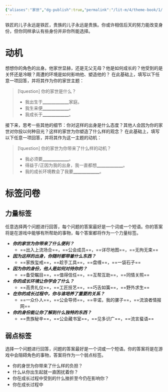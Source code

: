 ```yaml
---
{"aliases":"家世","dg-publish":true,"permalink":"/lit-m/4/theme-book/1/1/","dgPassFrontmatter":true}
---
```


铁匠的儿子永远是铁匠，贵族的儿子永远是贵族。你或许相信后天的努力能改变身份，但你同样承认有些身份并非你所能选择。


# 动机
想想你的角色的出身。他家世显赫，还是无父无母？他是如何成长的？他受到的是关怀还是冷眼？周遭的环境是如何影响他、塑造他的？
在此基础上，填写以下任意一项回答，并将其作为你的家世主题：
>[!question] 你的家世是什么？
>- 我出生于▁▁▁▁▁▁家庭。
>- 我生来便▁▁▁▁▁▁。
>- 我成长于▁▁▁▁▁▁。

接下来，思考一些其他的细节：你对这样的出身是什么态度？其他人会因为你的家世对你投以何种目光？这样的家世为你塑造了什么样的观念？
在此基础上，填写以下任意一项回答，并将其作为这一主题的动机：
>[!question] 你的家世为你带来了什么样的动机？
>- 我必须要▁▁▁▁▁▁。
>- 得益于/正因为我的出身，我一直都想▁▁▁▁▁▁。
>- 我的成长环境教会了我要▁▁▁▁▁▁。

# 标签问卷
## 力量标签
任意选择两个问题进行回答，每个问题的答案最好是一个词或一个短语。你的答案将是在游戏中能够有所帮助的事物，每个答案都将作为一个力量标签。

- ***你的家世为你带来了什么便利？***
	- ==出入上流场合==，==公会成员==，==详尽地图==，==无拘无束==
- ***因为这样的出身，你随时都带着什么东西？***
	- ==家族玺戒==，==趁手工具==，==盘缠==，==一袋石子==
- ***因为你的身份，他人是如何对待你的？***
	- ==备受瞩目==，==值得信任==，==互帮互助==，==同情关照==
- ***你的成长环境让你学会了什么？***
	- ==高贵礼仪==，==工匠技艺==，==巧舌如簧==，==野外求生==
- ***在你的成长过程中，你与谁培养了重要的关系？***
	- ==一众仆人==，==公会导师==，==辛诺，我的骡子==，==流浪者情报网==
- ***你的身份能让你了解到什么独特的东西？***
	- ==贵族秘辛==，==公会藏书室==，==见多识广==，==流言蜚语==

## 弱点标签
选择一个问题进行回答，问题的答案最好是一个词或一个短语。你的答案将是在游戏中会阻碍角色的事物，答案将作为一个弱点标签。

- 你的身世为你带来了什么样的负担？
- 什么从你出生起就一直困扰着你？
- 你在成长过程中受到的什么挫折至今仍在影响你？
- 你在成长过程中